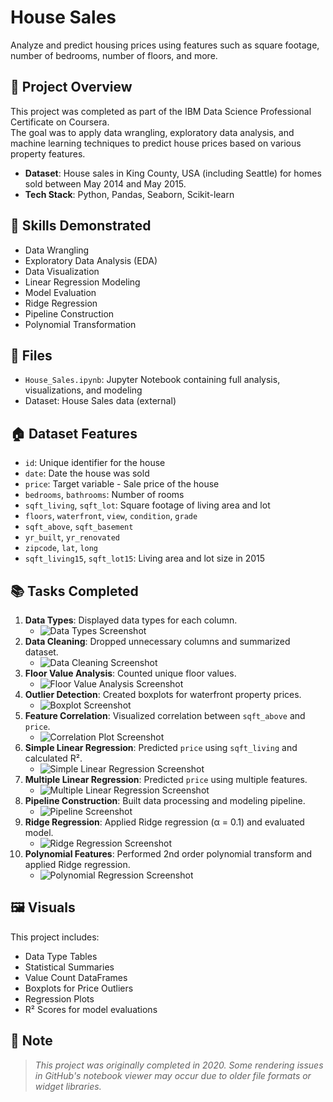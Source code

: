 # House Sales

Analyze and predict housing prices using features such as square footage, number of bedrooms, number of floors, and more.

## 📄 Project Overview

This project was completed as part of the IBM Data Science Professional Certificate on Coursera.  
The goal was to apply data wrangling, exploratory data analysis, and machine learning techniques to predict house prices based on various property features.

- **Dataset**: House sales in King County, USA (including Seattle) for homes sold between May 2014 and May 2015.
- **Tech Stack**: Python, Pandas, Seaborn, Scikit-learn

## 🔧 Skills Demonstrated

- Data Wrangling
- Exploratory Data Analysis (EDA)
- Data Visualization
- Linear Regression Modeling
- Model Evaluation
- Ridge Regression
- Pipeline Construction
- Polynomial Transformation

## 📁 Files

- `House_Sales.ipynb`: Jupyter Notebook containing full analysis, visualizations, and modeling
- Dataset: House Sales data (external)

## 🏠 Dataset Features

- `id`: Unique identifier for the house
- `date`: Date the house was sold
- `price`: Target variable - Sale price of the house
- `bedrooms`, `bathrooms`: Number of rooms
- `sqft_living`, `sqft_lot`: Square footage of living area and lot
- `floors`, `waterfront`, `view`, `condition`, `grade`
- `sqft_above`, `sqft_basement`
- `yr_built`, `yr_renovated`
- `zipcode`, `lat`, `long`
- `sqft_living15`, `sqft_lot15`: Living area and lot size in 2015

## 📚 Tasks Completed

1. **Data Types**: Displayed data types for each column.
   - ![Data Types Screenshot](path/to/data-types-screenshot.png)
2. **Data Cleaning**: Dropped unnecessary columns and summarized dataset.
   - ![Data Cleaning Screenshot](path/to/data-cleaning-screenshot.png)
3. **Floor Value Analysis**: Counted unique floor values.
   - ![Floor Value Analysis Screenshot](path/to/floor-value-analysis-screenshot.png)
4. **Outlier Detection**: Created boxplots for waterfront property prices.
   - ![Boxplot Screenshot](path/to/boxplot-screenshot.png)
5. **Feature Correlation**: Visualized correlation between `sqft_above` and `price`.
   - ![Correlation Plot Screenshot](path/to/correlation-plot-screenshot.png)
6. **Simple Linear Regression**: Predicted `price` using `sqft_living` and calculated R².
   - ![Simple Linear Regression Screenshot](path/to/simple-lr-screenshot.png)
7. **Multiple Linear Regression**: Predicted `price` using multiple features.
   - ![Multiple Linear Regression Screenshot](path/to/multiple-lr-screenshot.png)
8. **Pipeline Construction**: Built data processing and modeling pipeline.
   - ![Pipeline Screenshot](path/to/pipeline-screenshot.png)
9. **Ridge Regression**: Applied Ridge regression (α = 0.1) and evaluated model.
   - ![Ridge Regression Screenshot](path/to/ridge-regression-screenshot.png)
10. **Polynomial Features**: Performed 2nd order polynomial transform and applied Ridge regression.
    - ![Polynomial Regression Screenshot](path/to/polynomial-regression-screenshot.png)

## 🖼️ Visuals

This project includes:
- Data Type Tables
- Statistical Summaries
- Value Count DataFrames
- Boxplots for Price Outliers
- Regression Plots
- R² Scores for model evaluations

## 📢 Note

> _This project was originally completed in 2020. Some rendering issues in GitHub's notebook viewer may occur due to older file formats or widget libraries._
